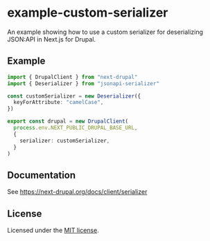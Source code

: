 # example-custom-serializer

An example showing how to use a custom serializer for deserializing JSON:API in Next.js for Drupal.

## Example

```ts
import { DrupalClient } from "next-drupal"
import { Deserializer } from "jsonapi-serializer"

const customSerializer = new Deserializer({
  keyForAttribute: "camelCase",
})

export const drupal = new DrupalClient(
  process.env.NEXT_PUBLIC_DRUPAL_BASE_URL,
  {
    serializer: customSerializer,
  }
)
```

## Documentation

See https://next-drupal.org/docs/client/serializer

## License

Licensed under the [MIT license](https://github.com/chapter-three/next-drupal/blob/master/LICENSE).
